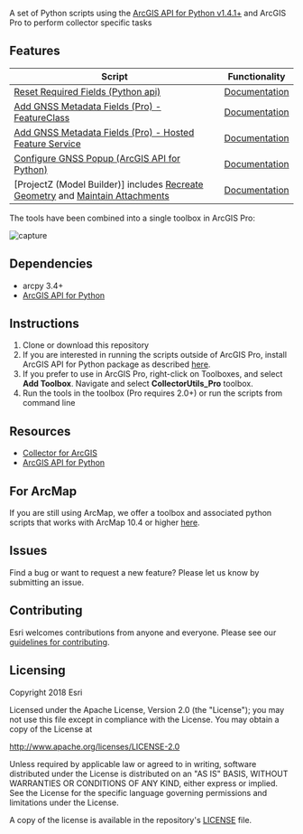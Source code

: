 A set of Python scripts using the [ArcGIS API for Python v1.4.1+](https://developers.arcgis.com/python/) and ArcGIS Pro to perform collector specific tasks

## Features

| Script   | Functionality     |                                                                        
|-----------------|------------|
| [Reset Required Fields (Python api)](https://github.com/Esri/collector-tools/blob/NB/UpdateScriptLocation/CollectorUtils/scripts/reset_required_fields_python_api.py) | [Documentation](https://github.com/Esri/collector-tools/blob/NB/UpdateScriptLocation/CollectorUtils/pro/ResetRequiredFields.md) |
| [Add GNSS Metadata Fields (Pro) - FeatureClass](https://github.com/Esri/collector-tools/blob/NB/UpdateScriptLocation/CollectorUtils/scripts/add_update_gnss_fields.py) | [Documentation](https://github.com/Esri/collector-tools/blob/NB/UpdateScriptLocation/CollectorUtils/arcmap/add_update_gnss_fields.md) |
| [Add GNSS Metadata Fields (Pro) - Hosted Feature Service](https://github.com/Esri/collector-tools/blob/NB/UpdateScriptLocation/CollectorUtils/scripts/add_update_gnss_fields_python_api.py) | [Documentation](https://github.com/Esri/collector-tools/blob/NB/UpdateScriptLocation/CollectorUtils/pro/add_update_gnss_fields_python_api.md) |
| [Configure GNSS Popup (ArcGIS API for Python)](https://github.com/Esri/collector-tools/blob/NB/UpdateScriptLocation/CollectorUtils/scripts/configure_gnss_popup_python_api.py) | [Documentation](https://github.com/Esri/collector-tools/blob/NB/UpdateScriptLocation/CollectorUtils/pro/configure_gnss_popup_python_api.md) |
| [ProjectZ (Model Builder)] includes [Recreate Geometry](https://github.com/Esri/collector-tools/blob/NB/UpdateScriptLocation/CollectorUtils/scripts/recreate_geometry.py) and [Maintain Attachments](https://github.com/Esri/collector-tools/blob/NB/UpdateScriptLocation/CollectorUtils/scripts/maintain_attachments.py) | [Documentation](https://github.com/Esri/collector-tools/blob/NB/UpdateScriptLocation/CollectorUtils/pro/project_z.md) | 
 
The tools have been combined into a single toolbox in ArcGIS Pro:

![capture](https://user-images.githubusercontent.com/24723464/38952752-840ea9e0-4301-11e8-94d7-5bd824f708cb.PNG)

## Dependencies
 - arcpy 3.4+
 - [ArcGIS API for Python](https://developers.arcgis.com/python)

## Instructions

1. Clone or download this repository
2. If you are interested in running the scripts outside of ArcGIS Pro, install ArcGIS API for Python package as described [here](https://developers.arcgis.com/python/guide/install-and-set-up/).
3. If you prefer to use in ArcGIS Pro, right-click on Toolboxes, and select **Add Toolbox**. Navigate and select **CollectorUtils_Pro** toolbox. 
4. Run the tools in the toolbox (Pro requires 2.0+) or run the scripts from command line

## Resources

 * [Collector for ArcGIS](http://www.esri.com/products/collector-for-arcgis)
 * [ArcGIS API for Python](https://developers.arcgis.com/python/)

 ## For ArcMap

 If you are still using ArcMap, we offer a toolbox and associated python scripts that works with ArcMap 10.4 or higher [here](arcmap/collectorutils_arcmap.md).

## Issues

Find a bug or want to request a new feature?  Please let us know by submitting an issue.

## Contributing

Esri welcomes contributions from anyone and everyone.
Please see our [guidelines for contributing](https://github.com/esri/contributing).

## Licensing

Copyright 2018 Esri

Licensed under the Apache License, Version 2.0 (the "License");
you may not use this file except in compliance with the License.
You may obtain a copy of the License at

http://www.apache.org/licenses/LICENSE-2.0

Unless required by applicable law or agreed to in writing, software
distributed under the License is distributed on an "AS IS" BASIS,
WITHOUT WARRANTIES OR CONDITIONS OF ANY KIND, either express or implied.
See the License for the specific language governing permissions and
limitations under the License.

A copy of the license is available in the repository's
[LICENSE](LICENSE) file.
